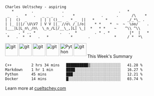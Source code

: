 ```
Charles Ueltschey - aspiring
   *        .             .                         .   * 
 _   .   *   .   _ _ _    .    *            .      .      /\    *        
| |  ()  _      | | | ()__  _ * _  ||   *     *         _/_*\_ . 
| |_ |||/ \U\V7 | V V ||_ //o\ /_|/o|    * *    *  ~  ~  \oo/    . 
|___|L|L_n\_/n\  \_n_/L|/__\_,]L| \_|  *   * *    ~    ^\\ ^\\ 
.     . * .. *           .   .  *        . * . *         |*  |   *
 *   .  *  *   .   *          *       .           *     / *  *\
```

<a href="https://www.gnu.org/" target="_blank"> <img src="https://raw.githubusercontent.com/rahul-jha98/github_readme_icons/main/language_and_tools/square/bash/bash.svg" align="left" alt="git" height='42px'/> </a>
<a href="https://en.wikipedia.org/wiki/C_(programming_language)" target="_blank"> <img src="https://raw.githubusercontent.com/rahul-jha98/github_readme_icons/main/language_and_tools/square/c/c.svg" align="left" alt="git" height='42px'/> </a>
<a href="https://cplusplus.com/" target="_blank"> <img src="https://raw.githubusercontent.com/rahul-jha98/github_readme_icons/main/language_and_tools/square/c++/c++.svg" align="left" alt="git" height='42px'/> </a>
<a href="https://docker.com/" target="_blank"> <img src="https://raw.githubusercontent.com/rahul-jha98/github_readme_icons/main/language_and_tools/square/docker/docker.svg" align="left" alt="git" height='42px'/> </a>
<a href="https://www.python.org" target="_blank"><img align="left" alt="Python" height ="42px" src="https://raw.githubusercontent.com/rahul-jha98/github_readme_icons/main/language_and_tools/square/python/python.svg"></a>
<a href="https://git-scm.com/" target="_blank"> <img src="https://raw.githubusercontent.com/rahul-jha98/github_readme_icons/main/language_and_tools/square/git-scm/git-scm.svg" align="left" alt="git" height='42px'/> </a>


<br></br>
This Week's Summary
<!--START_SECTION:waka-->

```txt
C++         2 hrs 34 mins   ██████████▒░░░░░░░░░░░░░░   41.28 %
Markdown    1 hr 1 min      ████░░░░░░░░░░░░░░░░░░░░░   16.27 %
Python      45 mins         ███░░░░░░░░░░░░░░░░░░░░░░   12.21 %
Docker      14 mins         █░░░░░░░░░░░░░░░░░░░░░░░░   03.74 %
```

<!--END_SECTION:waka-->

Learn more at [cueltschey.com](https://cueltschey.com)
